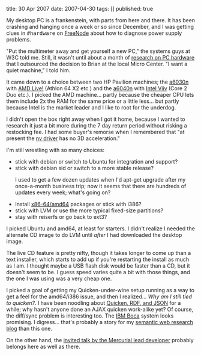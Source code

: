 title: 30 Apr 2007
date: 2007-04-30
tags: []
published: true

My desktop PC is a frankenstein, with parts from here and
there. It has been crashing and
hanging once a week or so since December, and I was getting
clues in <tt>#hardware</tt> on <a
href="http://freenode.net/">FreeNode</a> about how to
diagnose power supply problems. 

<p> "Put the multimeter away and get yourself a new PC," the
systems guys at W3C told me. Still, it wasn't
until about a month of  
<a href="http://del.icio.us/connolly/hardware">research on
PC hardware</a> that I outsourced the decision to Brian at
the local Micro Center. "I want a quiet machine," I told him.

<p> It came down to a choice between two HP Pavilion machines;
the <a
href="http://h10025.www1.hp.com/ewfrf/wc/product?product=3377275&lc=en&cc=us&dlc=en&submit.y=0&submit.x=0&lang=en&cc=us">a6030n</a>
with <a href="http://en.wikipedia.org/wiki/Amd_live">AMD
Live!</a> (Athlon 64 X2 etc.) and the <a
href="http://www.microcenter.com/single_product_results.phtml?product_id=0257400">a6040n</a>
with <a
href="http://en.wikipedia.org/wiki/Intel_Viiv">Intel
Viiv</a> (Core 2 Duo etc.). I picked the AMD machine...
partly because the
cheaper CPU lets them include 2x the RAM for the same price
or a little less... but partly because Intel is the market
leader and I like to root for the underdog.

<p> I didn't open the box right away when I got it home, because
I wanted to research it just a bit more during the 7 day
return period without risking a restocking fee.
I had some buyer's remorse when I remembered that "at
present the <a href="http://xorg.freedesktop.org/wiki/nv">nv
driver</a> has no 3D acceleration."

<p> I'm still wrestling with so many choices:

<p> <ul>
<li>stick with debian or switch to Ubuntu for integration
and support?
<li>stick with debian sid or switch to a more stable
release?
<p>I used to get a few dozen updates when I'd apt-get
upgrade after my once-a-month business trip; now it seems
that there are hundreds of updates every week; what's going
on?
<li>Install <a
href="http://en.wikipedia.org/wiki/X86-64">x86-64/amd64</a>
packages or stick with i386?
<li>stick with LVM or use the more typical fixed-size
partitions?
<li>stay with reiserfs or go back to ext3?
</ul>

<p> I picked Ubuntu and amd64, at least for starters. I didn't
realize I needed the
alternate CD image to do LVM until <em>after</em> I had
downloaded the desktop image.

<p> The live CD feature is pretty nifty, though it takes longer
to come up than a text installer, which starts to add up if
you're restarting the install as much as I am. I thought
maybe a USB flash disk would be faster than a CD, but it
doesn't seem to be. I guess speed varies quite a bit with
those things, and the one I was using was a very cheap one.

<p> I picked a goal of getting my Quicken-under-wine setup
running as a way to get a feel for the amd64/i386 issue, 
and then I realized... <em>Why am I still tied to
quicken?</em>. 
I have been noodling about <a
href="http://dig.csail.mit.edu/breadcrumbs/node/96">Quicken,
RDF, and JSON</a> for a while; why hasn't anyone done an
AJAX quicken work-alike yet? Of course, the diff/sync
problem is interesting too. The <a
href="http://ibm-slrp.sourceforge.net/">IBM Boca</a> system
looks promising. I digress... that's probably a story for my
<a
href="http://dig.csail.mit.edu/breadcrumbs/blog/2">semantic
web research blog</a> than this one.

<p> On the other hand, the <a
href="http://dig.csail.mit.edu/breadcrumbs/node/187">invited
talk by the Mercurial lead developer</a> probably belongs
here as well as there.
